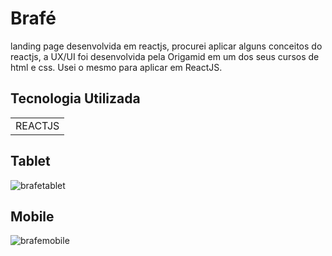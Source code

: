 <h1>Brafé</h1>

landing page desenvolvida em reactjs, procurei aplicar alguns conceitos do reactjs, a UX/UI foi desenvolvida pela Origamid em um dos seus cursos de html e css. Usei o mesmo para aplicar em ReactJS.


<h2>Tecnologia Utilizada</h2>

<table>
  <tr>
    <td>REACTJS</td>
  </tr>
</table>


<h2>Tablet</h2>


![brafetablet](https://user-images.githubusercontent.com/14211289/160879340-5004c8d7-083d-40c6-be9c-03427b412587.gif)


<h2>Mobile</h2>


![brafemobile](https://user-images.githubusercontent.com/14211289/160879445-60d3b3ca-5e58-423a-99aa-879cb1029ba1.gif)
